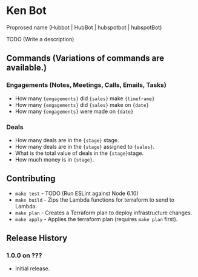 # Ken Bot
Proprosed name (Hubbot | HubBot | hubspotbot | hubspotBot)

TODO (Write a description)

## Commands (Variations of commands are available.)

### Engagements (Notes, Meetings, Calls, Emails, Tasks)
* How many `{engagements}` did `{sales}` make `{timeframe}`
* How many `{engagements}` did `{sales}` make on `{date}`
* How many `{engagements}` were made on `{date}`

### Deals
* How many deals are in the `{stage}` stage.
* How many deals are in the `{stage}` assigned to `{sales}`.
* What is the total value of deals in the `{stage}​` stage.
* How much money is in `{stage}​`.

## Contributing

* `make test`  - TODO (Run ESLint against Node 6.10)
* `make build` - Zips the Lambda functions for terraform to send to Lambda.
* `make plan`  - Creates a Terraform plan to deploy infrastructure changes.
* `make apply` - Applies the terraform plan (requires `make plan` first).

## Release History

### 1.0.0 on ???

* Initial release.
